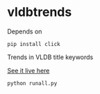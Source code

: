 vldbtrends
==========

Depends on

    pip install click

Trends in VLDB title keywords

<a href="http://web.mit.edu/~eugenewu/Public/vldb/vldb.html">See it live here</a>


    python runall.py
